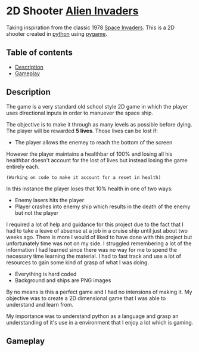 # 2D Shooter [Alien Invaders](https://github.com/CHAMPION316)

Taking inspiration from the classic 1978 [Space Invaders](https://en.wikipedia.org/wiki/Space_Invaders). This is a 2D shooter created in [python](https://www.python.org/) using [pygame](https://www.pygame.org/news). 

## Table of contents

- [Description](#description)
- [Gameplay](#gameplay)

## Description

The game is a very standard old school style 2D game in which the player uses directional inputs in order to manuever the space ship. 

The objective is to make it through as many levels as possible before dying. The player will be rewarded **5 lives**. Those lives can be lost if:

- The player allows the enemey to reach the bottom of the screen

However the player maintains a healthbar of 100% and losing all his healthbar doesn't account for the lost of lives but instead losing the game entirely each. 

`(Working on code to make it account for a reset in health)`

In this instance the player loses that 10% health in one of two ways:

- Enemy lasers hits the player
- Player crashes into enemy ship which results in the death of the enemy but not the player

I required a lot of help and guidance for this project due to the fact that I had to take a leave of absense at a job in a cruise ship until just about two weeks ago. There is more I would of liked to have done with this project but unfortunately time was not on my side. I struggled remembering a lot of the information I had learned since there was no way for me to spend the necessary time learning the material. I had to fast track and use a lot of resources to gain some kind of grasp of what I was doing. 

- Everything is hard coded
- Background and ships are PNG images

By no means is this a perfect game and I had no intensions of making it. My objective was to create a 2D dimensional game that I was able to understand and learn from.

My importance was to understand python as a language and grasp an understanding of it's use in a environment that I enjoy a lot which is gaming.

## Gameplay

